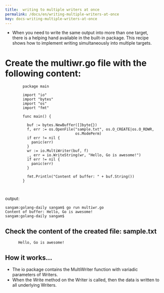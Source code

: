 ```yaml
---
title:  writing to multiple writers at once
permalink: /docs/en/writing-multiple-writers-at-once
key: docs-writing-multiple-writers-at-once
---
```



- When you need to write the same output into more than one target, there is a helping hand available in the built-in package. 
This recipe shows how to implement writing simultaneously into multiple targets.

# Create the multiwr.go file with the following content:
```
        package main

        import "io"
        import "bytes"
        import "os"
        import "fmt"

        func main() {

          buf := bytes.NewBuffer([]byte{})
          f, err := os.OpenFile("sample.txt", os.O_CREATE|os.O_RDWR,
                                os.ModePerm)
          if err != nil {
            panic(err)
          }
          wr := io.MultiWriter(buf, f)
          _, err = io.WriteString(wr, "Hello, Go is awesome!")
          if err != nil {
            panic(err)
          }

          fmt.Println("Content of buffer: " + buf.String())
        }



```
output:
```
sangam:golang-daily sangam$ go run multiwr.go
Content of buffer: Hello, Go is awesome!
sangam:golang-daily sangam$ 

```
## Check the content of the created file: sample.txt
```
      Hello, Go is awesome!
```
## How it works...

- The io package contains the MultiWriter function with variadic parameters of  Writers. 
- When the Write method on the Writer is called, then the data is written to all underlying Writers.
